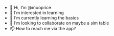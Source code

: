 - 👋 Hi, I’m @mooprice
- 👀 I’m interested in learning
- 🌱 I’m currently learning the basics
- 💞️ I’m looking to collaborate on maybe a sim table
- 📫 How to reach me via the app?

<!---
mooprice/mooprice is a ✨ special ✨ repository because its `README.md` (this file) appears on your GitHub profile.
You can click the Preview link to take a look at your changes.
--->
